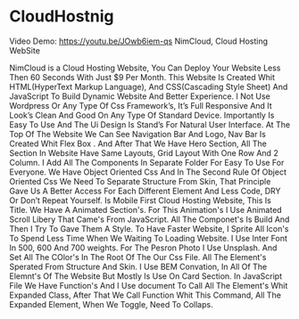 # CloudHostnig
Video Demo: https://youtu.be/JOwb6iem-qs
NimCloud, Cloud Hosting WebSite


NimCloud is a Cloud Hosting Website, You Can Deploy Your Website Less Then 60 Seconds With Just $9 Per Month.
This Website Is Created Whit HTML(HyperText Markup Language), And CSS(Cascading Style Sheet) And JavaScript To Build Dynamic Website And Better Experience. I Not Use Wordpress Or Any Type Of Css Framework’s, It’s Full Responsive  And It Look’s Clean And Good On Any Type Of Standard Device. Importantly Is Easy To Use And The Ui Design Is Stand’s For Natural User Interface. At The Top Of The Website We Can See Navigation Bar And Logo, Nav Bar Is Created Whit Flex Box . And After That We Have Hero Section, All The  Section In Website Have Same Layouts, Grid Layout With One Row And 2 Column. I Add All The Components In Separate  Folder For Easy To Use For Everyone. We Have Object Oriented Css And In The Second Rule Of Object Oriented Css We Need To Separate Structure From Skin, That Principle  
Gave Us A Better Access For Each Different Element And Less Code, DRY Or Don’t Repeat Yourself.
Is Mobile First Cloud Hosting Website, This Is Title. We Have A  Animated Section's. For This Animation's I Use Animated Scroll Libery That Came's From JavaScript.
All The Componet's Is Build And Then I Try To Gave Them A Style. To Have Faster Website, I Sprite All Icon's To Spend Less Time When We Waiting To Loading Website.
I Use Inter Font In 500, 600 And 700 weights.
For The Pesron Photo I Use Unsplash.
And Set All The COlor's In The Root Of The Our Css File.
All The Element's Sperated From Structure And Skin.
I Use BEM Convation, In All Of The Elemnt's Of The Website But Mostly Is Use On Card Section.
In JavaScript File We Have Function's And I Use document To Call All The Element's Whit Expanded Class, After That We Call Function Whit This Command, All The Expanded Element, When We Toggle, Need To Collaps.
